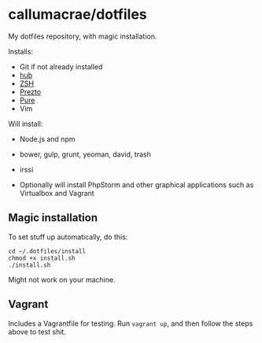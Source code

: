 # callumacrae/dotfiles

My dotfiles repository, with magic installation.

Installs:

- Git if not already installed
- [hub](http://hub.github.com/)
- [ZSH](http://www.zsh.org/)
- [Prezto](https://github.com/sorin-ionescu/prezto)
- [Pure](https://github.com/sindresorhus/pure)
- Vim

Will install:

- Node.js and npm
- bower, gulp, grunt, yeoman, david, trash
- irssi

- Optionally will install PhpStorm and other graphical applications such as Virtualbox and Vagrant


## Magic installation

To set stuff up automatically, do this:

```
cd ~/.dotfiles/install
chmod +x install.sh
./install.sh
```

Might not work on your machine.

## Vagrant

Includes a Vagrantfile for testing. Run `vagrant up`, and then follow the steps
above to test shit.
